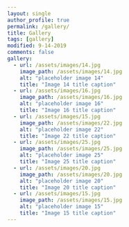 ```yaml
---
layout: single
author_profile: true
permalink: /gallery/
title: Gallery
tags: [gallery]
modified: 9-14-2019
comments: false
gallery:
  - url: /assets/images/14.jpg
    image_path: /assets/images/14.jpg
    alt: "placeholder image 14"
    title: "Image 14 title caption"
  - url: /assets/images/16.jpg
    image_path: /assets/images/16.jpg
    alt: "placeholder image 16"
    title: "Image 16 title caption"
  - url: /assets/images/15.jpg
    image_path: /assets/images/22.jpg
    alt: "placeholder image 22"
    title: "Image 22 title caption"  
  - url: /assets/images/25.jpg
    image_path: /assets/images/25.jpg
    alt: "placeholder image 25"
    title: "Image 25 title caption"
  - url: /assets/images/20.jpg
    image_path: /assets/images/20.jpg
    alt: "placeholder image 20"
    title: "Image 20 title caption"
  - url: /assets/images/15.jpg
    image_path: /assets/images/15.jpg
    alt: "placeholder image 15"
    title: "Image 15 title caption"     
---
```



